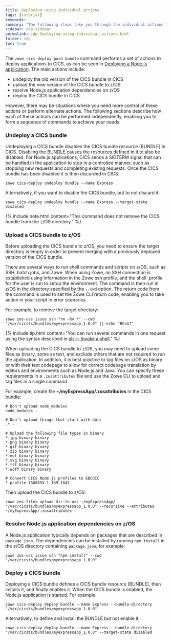 ```yaml
---
title: Deploying using individual actions
tags: [tutorial]
keywords:
summary: "The following steps take you through the individual actions to deploy a Node.js application in CICS."
sidebar: cdp_sidebar
permalink: cdp-Deploying-using-individual-actions.html
folder: cdp
toc: true
---
```


The `zowe cics-deploy push bundle` command performs a set of actions to deploy applications to CICS, as can be seen in [Deploying a Node.js application](cdp-Deploying-a-Nodejs-application). The main actions include:

* undeploy the old version of the CICS bundle in CICS
* upload the new version of the CICS bundle to z/OS
* resolve Node.js application dependencies on z/OS
* deploy the CICS bundle in CICS

However, there may be situations where you need more control of these actions or perform alternate actions. The following sections describe how each of these actions can be performed independently, enabling you to form a sequence of commands to achieve your needs.

### Undeploy a CICS bundle

Undeploying a CICS bundle disables the CICS bundle resource (BUNDLE) in CICS. Disabling the BUNDLE causes the resources defined in it to also be disabled. For Node.js applications, CICS sends a SIGTERM signal that can be handled in the application to stop in a controlled manner, such as stopping new requests and completing existing requests. Once the CICS bundle has been disabled it is then discarded in CICS.

```console
zowe cics-deploy undeploy bundle --name Express
```

Alternatively, if you want to disable the CICS bundle, but to not discard it:

```console
zowe cics-deploy undeploy bundle --name Express --target-state disabled
```

{% include note.html content="This command does not remove the CICS bundle from the z/OS directory." %}

### Upload a CICS bundle to z/OS

Before uploading the CICS bundle to z/OS, you need to ensure the target directory is empty in order to prevent merging with a previously deployed version of the CICS bundle.

There are several ways to run shell commands and scripts on z/OS, such as SSH, batch jobs, and Zowe. When using Zowe, an SSH connection is established using information in the Zowe ssh profile, and the shell .profile for the user is run to setup the environment. The command is then run in z/OS in the directory specified by the `--cwd` option. The return code from the command is used to set the Zowe CLI return code, enabling you to take action in your script in error scenarios.

For example, to remove the target directory:

```console
zowe zos-uss issue ssh "rm -Rv *" --cwd "/var/cicsts/bundles/myexpressapp_1.0.0" || echo "RC=$?"
```

{% include tip.html content="You can run several commands in one request using the syntax described in [sh — Invoke a shell](https://www.ibm.com/support/knowledgecenter/en/SSLTBW_2.3.0/com.ibm.zos.v2r3.bpxa500/sh.htm)." %}

When uploading the CICS bundle to z/OS, you may need to upload some files as binary, some as text, and exclude others that are not required to run the application. In addition, it is best practice to tag files on z/OS as binary or with their text codepage to allow for correct codepage translation by editors and environments such as Node.js and Java. You can specify these requirements in a `.zosattributes` file and use the Zowe CLI to upload and tag files in a single command.

For example, create file **~/myExpressApp/.zosattributes** in the CICS bundle:

```properties
# Don't upload node_modules
node_modules -

# Don't upload things that start with dots
.* -

# Upload the following file types in binary
*.jpg binary binary
*.png binary binary
*.gif binary binary
*.zip binary binary
*.eot binary binary
*.svg binary binary
*.ttf binary binary
*.woff binary binary

# Convert CICS Node.js profiles to EBCDIC
*.profile ISO8859-1 IBM-1047
```

Then upload the CICS bundle to z/OS:

```console
zowe zos-files upload dir-to-uss ~/myExpressApp/ "/var/cicsts/bundles/myexpressapp_1.0.0" --recursive --attributes ~/myExpressApp/.zosattributes
```

### Resolve Node.js application dependencies on z/OS

A Node.js application typically depends on packages that are described in `package.json`. The dependencies can be installed by running `npm install` in the z/OS directory containing `package.json`, for example:

```console
zowe zos-uss issue ssh "npm install" --cwd "/var/cicsts/bundles/myexpressapp_1.0.0"
```

### Deploy a CICS bundle

Deploying a CICS bundle defines a CICS bundle resource (BUNDLE), then installs it, and finally enables it. When the CICS bundle is enabled, the Node.js application is started. For example:

```console
zowe cics-deploy deploy bundle --name Express --bundle-directory "/var/cicsts/bundles/myexpressapp_1.0.0"
```

Alternatively, to define and install the BUNDLE but not enable it:

```console
zowe cics-deploy deploy bundle --name Express --bundle-directory "/var/cicsts/bundles/myexpressapp_1.0.0" --target-state disabled
```
